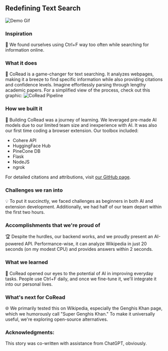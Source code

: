 ## Redefining Text Search
![Demo Gif](https://github.com/vibqetowi/MAIS_hacks/blob/main/genghis_khan.gif)

### Inspiration
🌟 We found ourselves using Ctrl+F way too often while searching for information online.

### What it does
🚀 CoRead is a game-changer for text searching. It analyzes webpages, making it a breeze to find specific information while also providing citations and confidence levels. Imagine effortlessly parsing through lengthy academic papers. For a simplified view of the process, check out this graphic:
![CoRead Pipeline](https://github.com/vibqetowi/MAIS_hacks/blob/main/image.png)

### How we built it
🔧 Building CoRead was a journey of learning. We leveraged pre-made AI models due to our limited team size and inexperience with AI. It was also our first time coding a browser extension. Our toolbox included:
- Cohere API
- HuggingFace Hub
- PineCone DB
- Flask
- NodeJS
- ngrok

For detailed citations and attributions, visit [our GitHub page](https://github.com/vibqetowi/MAIS_hacks/blob/main/API/README.md).

### Challenges we ran into
💡 To put it succinctly, we faced challenges as beginners in both AI and extension development. Additionally, we had half of our team depart within the first two hours.

### Accomplishments that we're proud of
🏆 Despite the hurdles, our backend works, and we proudly present an AI-powered API. Performance-wise, it can analyze Wikipedia in just 20 seconds (on my modest CPU) and provides answers within 2 seconds.

### What we learned
🧠 CoRead opened our eyes to the potential of AI in improving everyday tasks. People use Ctrl+F daily, and once we fine-tune it, we'll integrate it into our personal lives.

### What's next for CoRead
🌐 We primarily tested this on Wikipedia, especially the Genghis Khan page, which we humorously call "Super Genghis Khan." To make it universally useful, we're exploring open-source alternatives.

### Acknowledgments:
This story was co-written with assistance from ChatGPT, obviously.
